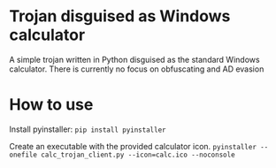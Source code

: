 # Trojan disguised as Windows calculator

A simple trojan written in Python disguised as the standard Windows calculator. 
There is currently no focus on obfuscating and AD evasion


# How to use

Install pyinstaller:
`pip install pyinstaller`

Create an executable with the provided calculator icon.
`pyinstaller --onefile calc_trojan_client.py --icon=calc.ico --noconsole`





